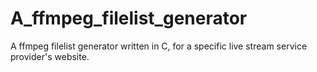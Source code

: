 # A_ffmpeg_filelist_generator
A ffmpeg filelist generator written in C, for a specific live stream service provider's website.

